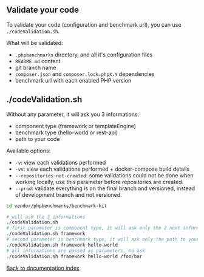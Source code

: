 Validate your code
-

To validate your code (configuration and benchmark url), you can use `./codeValidation.sh`.

What will be validated:
* `.phpbenchmarks` directory, and all it's configuration files
* `README.md` content
* git branch name
* `composer.json` and `composer.lock.phpX.Y` dependencies
* benchmark url with each enabled PHP version

./codeValidation.sh
-

Without any parameter, it will ask you 3 informations:
* component type (framework or templateEngine)
* benchmark type (hello-world or rest-api)
* path to your code

Available options:
* `-v`: view each validations performed
* `-vv`: view each validations performed + docker-compose build details
* `--repositories-not-created`: some validations could not be done when working locally, use this parameter before repositories are created.
* `--prod`: validate everything is on the final branch and versioned, instead of development branch and not versioned.

```bash
cd vendor/phpbenchmarks/benchmark-kit

# will ask the 3 informations
./codeValidation.sh
# first parameter is component type, it will ask only the 2 next informations
./codeValidation.sh framework
# second parameter is benchmark type, it will ask only the path to your code
./codeValidation.sh framework hello-world
# all informations are passed as parameters, no ask
./codeValidation.sh framework hello-world /foo/bar
```

[Back to documentation index](../README.md)
